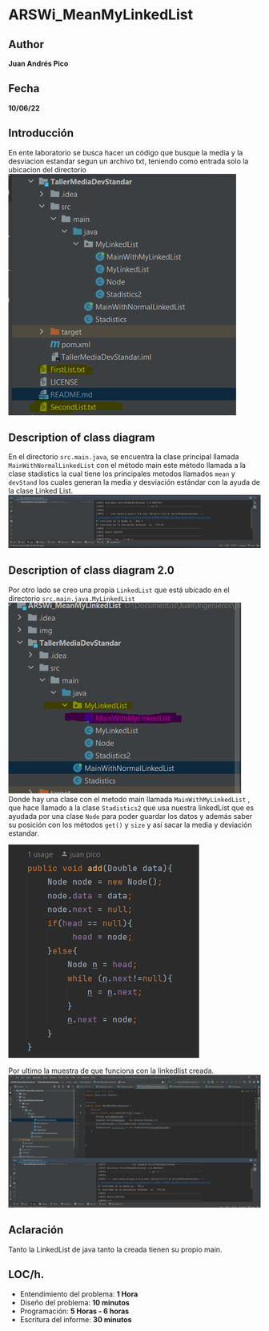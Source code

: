 # ARSWi_MeanMyLinkedList
## Author
**Juan Andrés Pico**
## Fecha
**10/06/22**
## Introducción
En ente laboratorio se busca hacer un código que busque la media y la desviacion estandar segun un archivo txt, teniendo como entrada solo la ubicacion del directorio 
![](img/listas.png)

## Description of class diagram
En el directorio `src.main.java`, se encuentra la clase principal llamada `MainWithNormalLinkedList` con el método main este método llamada a la clase stadistics
la cual tiene los principales metodos llamados `mean` y `devStand` los cuales generan la media y desviación estándar con la ayuda de la clase Linked List.
![](img/linkedlist.png)
## Description of class diagram 2.0
Por otro lado se creo una propia `LinkedList` que está ubicado en el directorio `src.main.java.MyLinkedList`
![](img/dire.png)
Donde hay una clase con el metodo main llamada `MainWithMyLinkedList` , que hace llamado a la clase `Stadistics2` que usa nuestra linkedList
que es ayudada por una clase `Node` para poder guardar los datos y además saber su posición con los métodos `get()` y `size` y así sacar la media
y deviación estandar.

![](img/add.png)

Por ultimo la muestra de que funciona con la linkedlist creada.
![](img/comple.png)

## Aclaración 
Tanto la LinkedList de java tanto la creada tienen su propio main.

## LOC/h.
+ Entendimiento del problema: **1 Hora**
+ Diseño del problema: **10 minutos**
+ Programación: **5 Horas - 6 horas**
+ Escritura del informe: **30 minutos** 
